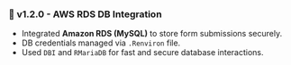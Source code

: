 ### 🔖 v1.2.0 - AWS RDS DB Integration
- Integrated **Amazon RDS (MySQL)** to store form submissions securely.
- DB credentials managed via `.Renviron` file.
- Used `DBI` and `RMariaDB` for fast and secure database interactions.
